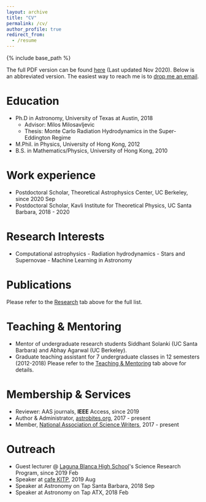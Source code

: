 ```yaml
---
layout: archive
title: "CV"
permalink: /cv/
author_profile: true
redirect_from:
  - /resume
---
```


{% include base_path %}

The full PDF version can be found [here](http://bthtsang.github.io/files/Tsang_CV.pdf) (Last updated Nov 2020). Below is an abbreviated version. The easiest way to reach me is to [drop me an email](mailto:benny.tsang@berkeley.edu).

Education
======
* Ph.D in Astronomy, University of Texas at Austin, 2018
  * Advisor: Milos Milosavljevic
  * Thesis: Monte Carlo Radiation Hydrodynamics in the Super-Eddington Regime
* M.Phil. in Physics, University of Hong Kong, 2012
* B.S. in Mathematics/Physics, University of Hong Kong, 2010

Work experience
======
* Postdoctoral Scholar, Theoretical Astrophysics Center, UC Berkeley, since 2020 Sep
* Postdoctoral Scholar, Kavli Institute for Theoretical Physics, UC Santa Barbara, 2018 - 2020 

Research Interests
======
* Computational astrophysics - Radiation hydrodynamics - Stars and Supernovae - Machine Learning in Astronomy

Publications
======
Please refer to the [Research](http://bthtsang.github.io/publications) tab above for the full list.

Teaching & Mentoring
======
* Mentor of undergraduate research students Siddhant Solanki (UC Santa Barbara) and Abhay Agarwal (UC Berkeley).
* Graduate teaching assistant for 7 undergraduate classes in 12 semesters (2012-2018)
Please refer to the [Teaching & Mentoring](https://bthtsang.github.io/teaching_mentoring/) tab above for details.

Membership & Services
======
* Reviewer: AAS journals, **IEEE** Access, since 2019
* Author & Administrator, [astrobites.org](https://astrobites.org/), 2017 - present
* Member, [National Association of Science Writers](https://www.nasw.org/), 2017 - present

Outreach
======
* Guest lecturer @ [Laguna Blanca High School](https://www.lagunablanca.org/)'s Science Research Program, since 2019 Feb
* Speaker at [cafe KITP](https://www.kitp.ucsb.edu/outreach/cafe-kitp/order-chaos-tracing-life-and-death-stars), 2019 Aug
* Speaker at Astronomy on Tap Santa Barbara, 2018 Sep
* Speaker at Astronomy on Tap ATX, 2018 Feb

<!--
Skills
======
* Skill 1
* Skill 2
  * Sub-skill 2.1
  * Sub-skill 2.2
  * Sub-skill 2.3
* Skill 3
-->
